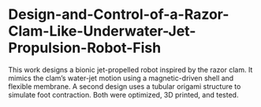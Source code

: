 # Design-and-Control-of-a-Razor-Clam-Like-Underwater-Jet-Propulsion-Robot-Fish
This work designs a bionic jet-propelled robot inspired by the razor clam. It mimics the clam’s water-jet motion using a magnetic-driven shell and flexible membrane. A second design uses a tubular origami structure to simulate foot contraction. Both were optimized, 3D printed, and tested.
